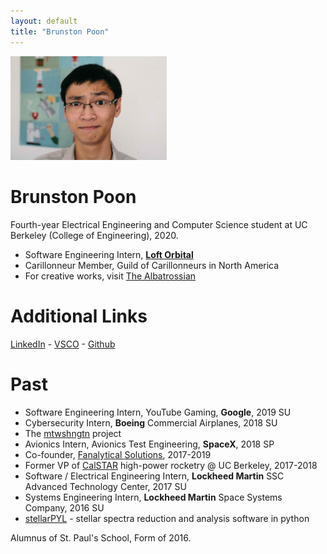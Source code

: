 ```yaml
---
layout: default
title: "Brunston Poon"
---
```


<img src="images/brunston.jpg" alt="Brunston" style="width: 250px;"/>

Brunston Poon
=============

Fourth-year Electrical Engineering and Computer Science student at UC Berkeley (College of Engineering), 2020. 

* Software Engineering Intern, **[Loft Orbital](https://www.loftorbital.com/)**
* Carillonneur Member, Guild of Carillonneurs in North America
* For creative works, visit [The Albatrossian](http://albatrossian.xyz)

Additional Links
================

[LinkedIn](https://linkedin.com/in/brunston) - [VSCO](https://vsco.co/bpbp/) - [Github](https://github.com/brunston)

Past
=================

* Software Engineering Intern, YouTube Gaming, **Google**, 2019 SU
* Cybersecurity Intern, **Boeing** Commercial Airplanes, 2018 SU
* The [mtwshngtn](https://mtwshngtn.github.io/) project
* Avionics Intern, Avionics Test Engineering, **SpaceX**, 2018 SP
* Co-founder, [Fanalytical Solutions](http://fanalyticalsolutions.com), 2017-2019
* Former VP of [CalSTAR](https://stars.berkeley.edu) high-power rocketry @ UC Berkeley, 2017-2018
* Software / Electrical Engineering Intern, **Lockheed Martin** SSC Advanced Technology Center, 2017 SU
* Systems Engineering Intern, **Lockheed Martin** Space Systems Company, 2016 SU
* [stellarPYL](http://brunston.io/stellarpyl) - stellar spectra reduction and analysis software in python

Alumnus of St. Paul's School, Form of 2016.

